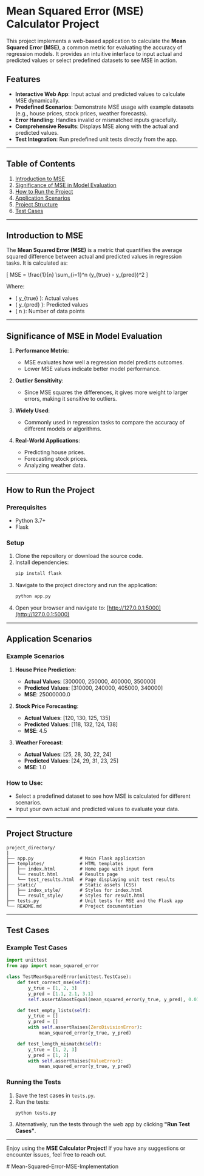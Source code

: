 # Mean Squared Error (MSE) Calculator Project

This project implements a web-based application to calculate the **Mean Squared Error (MSE)**, a common metric for evaluating the accuracy of regression models. It provides an intuitive interface to input actual and predicted values or select predefined datasets to see MSE in action.

## Features

- **Interactive Web App**: Input actual and predicted values to calculate MSE dynamically.
- **Predefined Scenarios**: Demonstrate MSE usage with example datasets (e.g., house prices, stock prices, weather forecasts).
- **Error Handling**: Handles invalid or mismatched inputs gracefully.
- **Comprehensive Results**: Displays MSE along with the actual and predicted values.
- **Test Integration**: Run predefined unit tests directly from the app.

---

## Table of Contents
1. [Introduction to MSE](#introduction-to-mse)
2. [Significance of MSE in Model Evaluation](#significance-of-mse-in-model-evaluation)
3. [How to Run the Project](#how-to-run-the-project)
4. [Application Scenarios](#application-scenarios)
5. [Project Structure](#project-structure)
6. [Test Cases](#test-cases)

---

## Introduction to MSE

The **Mean Squared Error (MSE)** is a metric that quantifies the average squared difference between actual and predicted values in regression tasks. It is calculated as:

\[
MSE = \frac{1}{n} \sum_{i=1}^n (y_{true} - y_{pred})^2
\]

Where:
- \( y_{true} \): Actual values
- \( y_{pred} \): Predicted values
- \( n \): Number of data points

---

## Significance of MSE in Model Evaluation

1. **Performance Metric**:
   - MSE evaluates how well a regression model predicts outcomes.
   - Lower MSE values indicate better model performance.

2. **Outlier Sensitivity**:
   - Since MSE squares the differences, it gives more weight to larger errors, making it sensitive to outliers.

3. **Widely Used**:
   - Commonly used in regression tasks to compare the accuracy of different models or algorithms.

4. **Real-World Applications**:
   - Predicting house prices.
   - Forecasting stock prices.
   - Analyzing weather data.

---

## How to Run the Project

### Prerequisites
- Python 3.7+
- Flask

### Setup
1. Clone the repository or download the source code.
2. Install dependencies:
   ```bash
   pip install flask
   ```
3. Navigate to the project directory and run the application:
   ```bash
   python app.py
   ```
4. Open your browser and navigate to:
   [http://127.0.0.1:5000](http://127.0.0.1:5000)

---

## Application Scenarios

### Example Scenarios

1. **House Price Prediction**:
   - **Actual Values**: [300000, 250000, 400000, 350000]
   - **Predicted Values**: [310000, 240000, 405000, 340000]
   - **MSE**: 25000000.0

2. **Stock Price Forecasting**:
   - **Actual Values**: [120, 130, 125, 135]
   - **Predicted Values**: [118, 132, 124, 138]
   - **MSE**: 4.5

3. **Weather Forecast**:
   - **Actual Values**: [25, 28, 30, 22, 24]
   - **Predicted Values**: [24, 29, 31, 23, 25]
   - **MSE**: 1.0

### How to Use:
- Select a predefined dataset to see how MSE is calculated for different scenarios.
- Input your own actual and predicted values to evaluate your data.

---

## Project Structure

```
project_directory/
|
├── app.py                 # Main Flask application
├── templates/             # HTML templates
│   ├── index.html         # Home page with input form
│   └── result.html        # Results page
│   └── test_results.html  # Page displaying unit test results
├── static/                # Static assets (CSS)
│   ├── index_style/       # Styles for index.html
│   └── result_style/      # Styles for result.html
├── tests.py               # Unit tests for MSE and the Flask app
└── README.md              # Project documentation
```

---

## Test Cases

### Example Test Cases

```python
import unittest
from app import mean_squared_error

class TestMeanSquaredError(unittest.TestCase):
    def test_correct_mse(self):
        y_true = [1, 2, 3]
        y_pred = [1.1, 2.1, 3.1]
        self.assertAlmostEqual(mean_squared_error(y_true, y_pred), 0.01, places=2)

    def test_empty_lists(self):
        y_true = []
        y_pred = []
        with self.assertRaises(ZeroDivisionError):
            mean_squared_error(y_true, y_pred)

    def test_length_mismatch(self):
        y_true = [1, 2, 3]
        y_pred = [1, 2]
        with self.assertRaises(ValueError):
            mean_squared_error(y_true, y_pred)
```

### Running the Tests
1. Save the test cases in `tests.py`.
2. Run the tests:
   ```bash
   python tests.py
   ```
3. Alternatively, run the tests through the web app by clicking **"Run Test Cases"**.

---

Enjoy using the **MSE Calculator Project**! If you have any suggestions or encounter issues, feel free to reach out.

#   M e a n - S q u a r e d - E r r o r - M S E - I m p l e m e n t a t i o n  
 